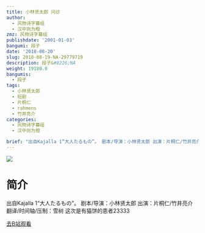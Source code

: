 ```yaml
---
title: 小林贤太郎 问诊
author:
  - 风物诗字幕组
  - 汉中则为橙
zmz: 风物诗字幕组
publishdate: '2001-01-03'
bangumi: 段子
date: '2018-08-20'
slug: 2018-08-19-NA-29779719
description: 段子&#8226;NA
weight: 19180.0
bangumis:
  - 段子
tags:
  - 小林贤太郎
  - 短剧
  - 片桐仁
  - rahmens
  - 竹井亮介
categories:
  - 风物诗字幕组
  - 汉中则为橙

brief: "出自Kajalla 1“大人たるもの”。 剧本/导演：小林贤太郎 出演：片桐仁/竹井亮介 翻译/时间轴/压制：雪树 这次是有猫饼的患者23333"
---
```

![](https://i.imgur.com/gP7kjey.jpg)
# 简介  
出自Kajalla 1“大人たるもの”。
剧本/导演：小林贤太郎 出演：片桐仁/竹井亮介
翻译/时间轴/压制：雪树
这次是有猫饼的患者23333  

[去B站观看](https://www.bilibili.com/video/av29779719/)
 

